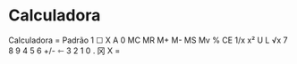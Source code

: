 # Calculadora

Calculadora = Padrão
1  ☐  Х  A  0  MC  MR  M+  M-  MS  Mv  %  CE  1/x  x²  U  L  √x
7  8  9  4  5  6  +/-   ⇽  3  2  1  0  .  冈  Х  =
